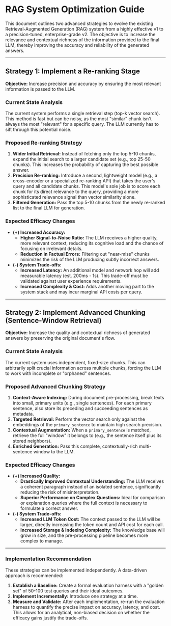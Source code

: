 # RAG System Optimization Guide

This document outlines two advanced strategies to evolve the existing Retrieval-Augmented Generation (RAG) system from a highly effective v1 to a precision-tuned, enterprise-grade v2. The objective is to increase the relevance and contextual richness of the information provided to the final LLM, thereby improving the accuracy and reliability of the generated answers.

---

## Strategy 1: Implement a Re-ranking Stage

**Objective:** Increase precision and accuracy by ensuring the most relevant information is passed to the LLM.

### Current State Analysis
The current system performs a single retrieval step (top-k vector search). This method is fast but can be noisy, as the most "similar" chunk isn't always the most "relevant" for a specific query. The LLM currently has to sift through this potential noise.

### Proposed Re-ranking Strategy

1.  **Wider Initial Retrieval:** Instead of fetching only the top 5-10 chunks, expand the initial search to a larger candidate set (e.g., top 25-50 chunks). This increases the probability of capturing the best possible answer.
2.  **Precision Re-ranking:** Introduce a second, lightweight model (e.g., a cross-encoder or a specialized re-ranking API) that takes the user's query and all candidate chunks. This model's sole job is to score each chunk for its direct relevance to the query, providing a more sophisticated relevance signal than vector similarity alone.
3.  **Filtered Generation:** Pass the top 5-10 chunks from the newly re-ranked list to the final LLM for generation.

### Expected Efficacy Changes

*   **(+) Increased Accuracy:**
    *   **Higher Signal-to-Noise Ratio:** The LLM receives a higher quality, more relevant context, reducing its cognitive load and the chance of focusing on irrelevant details.
    *   **Reduction in Factual Errors:** Filtering out "near-miss" chunks minimizes the risk of the LLM producing subtly incorrect answers.
*   **(-) System Trade-offs:**
    *   **Increased Latency:** An additional model and network hop will add measurable latency (est. 200ms - 1s). This trade-off must be validated against user experience requirements.
    *   **Increased Complexity & Cost:** Adds another moving part to the system stack and may incur marginal API costs per query.

---

## Strategy 2: Implement Advanced Chunking (Sentence-Window Retrieval)

**Objective:** Increase the quality and contextual richness of generated answers by preserving the original document's flow.

### Current State Analysis
The current system uses independent, fixed-size chunks. This can arbitrarily split crucial information across multiple chunks, forcing the LLM to work with incomplete or "orphaned" sentences.

### Proposed Advanced Chunking Strategy

1.  **Context-Aware Indexing:** During document pre-processing, break texts into small, primary units (e.g., single sentences). For each primary sentence, also store its preceding and succeeding sentences as metadata.
2.  **Targeted Retrieval:** Perform the vector search only against the embeddings of the `primary_sentence` to maintain high search precision.
3.  **Contextual Augmentation:** When a `primary_sentence` is matched, retrieve the full "window" it belongs to (e.g., the sentence itself plus its stored neighbors).
4.  **Enriched Generation:** Pass this complete, contextually-rich multi-sentence window to the LLM.

### Expected Efficacy Changes

*   **(+) Increased Quality:**
    *   **Drastically Improved Contextual Understanding:** The LLM receives a coherent paragraph instead of an isolated sentence, significantly reducing the risk of misinterpretation.
    *   **Superior Performance on Complex Questions:** Ideal for comparison or explanation queries where the full context is necessary to formulate a correct answer.
*   **(-) System Trade-offs:**
    *   **Increased LLM Token Cost:** The context passed to the LLM will be larger, directly increasing the token count and API cost for each call.
    *   **Increased Storage & Indexing Complexity:** The knowledge base will grow in size, and the pre-processing pipeline becomes more complex to manage.

---

### Implementation Recommendation

These strategies can be implemented independently. A data-driven approach is recommended:

1.  **Establish a Baseline:** Create a formal evaluation harness with a "golden set" of 50-100 test queries and their ideal outcomes.
2.  **Implement Incrementally:** Introduce one strategy at a time.
3.  **Measure and Validate:** After each implementation, re-run the evaluation harness to quantify the precise impact on accuracy, latency, and cost. This allows for an analytical, non-biased decision on whether the efficacy gains justify the trade-offs. 